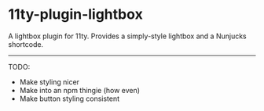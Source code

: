# 11ty-plugin-lightbox

A lightbox plugin for 11ty. Provides a simply-style lightbox and a Nunjucks shortcode.

***

TODO:

* Make styling nicer
* Make into an npm thingie (how even)
* Make button styling consistent
